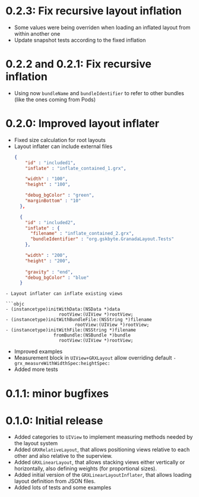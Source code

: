 # 0.2.3: Fix recursive layout inflation
  - Some values were being overriden when loading an inflated layout from within another one
  - Update snapshot tests according to the fixed inflation

# 0.2.2 and 0.2.1: Fix recursive inflation
  - Using now ``bundleName`` and ``bundleIdentifier`` to refer to other bundles (like the ones coming from Pods)

# 0.2.0: Improved layout inflater
  - Fixed size calculation for root layouts
  - Layout inflater can include external files
    ```json
    {
        "id" : "included1",
        "inflate" : "inflate_contained_1.grx",

        "width" : "100",
        "height" : "100",

        "debug_bgColor" : "green",
        "marginBottom" : "10"
      },

      {
        "id" : "included2",
        "inflate" : {
          "filename" : "inflate_contained_2.grx",
          "bundleIdentifier" : "org.gskbyte.GranadaLayout.Tests"
        },

        "width" : "200",
        "height" : "200",
        
        "gravity" : "end",
        "debug_bgColor" : "blue"
      }
  ```
  - Layout inflater can inflate existing views
  
  ```objc
  - (instancetype)initWithData:(NSData *)data
                      rootView:(UIView *)rootView;
  - (instancetype)initWithBundleFile:(NSString *)filename
                            rootView:(UIView *)rootView;
  - (instancetype)initWithFile:(NSString *)filename
                    fromBundle:(NSBundle *)bundle
                      rootView:(UIView *)rootView;
  ```
  - Improved examples
  - Measurement block in ``UIView+GRXLayout`` allow overriding default ``-grx_measureWithWidthSpec:heightSpec:``
  - Added more tests
  
# 0.1.1: minor bugfixes

# 0.1.0: Initial release
  - Added categories to ``UIView`` to implement measuring methods needed by the layout system
  - Added ``GRXRelativeLayout``, that allows positioning views relative to each other and also relative to the superview.
  - Added ``GRXLinearLayout``, that allows stacking views either vertically or horizontally, also defining weights (for proportional sizes).
  - Added initial version of the ``GRXLinearLayoutInflater``, that allows loading layout definition from JSON files.
  - Added lots of tests and some examples
